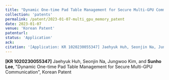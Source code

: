```yaml
---
title: "Dynamic One-time Pad Table Management for Secure Multi-GPU Communication"
collection: 'patents'
permalink: /patent/2023-01-07-multi_gpu_memory_patent
date: 2023-01-07
venue: 'Korean Patent'
patenturl:
status: 'Application'
ack:
citation: '[Application: KR 1020230055347] Jaehyuk Huh, Seonjin Na, Jungwoo Kim, and Sunho Lee, &quot;Dynamic One-time Pad Table Management for Secure Multi-GPU Communication&quot;, Korean Patent'
---
```

**[KR 1020230055347]** Jaehyuk Huh, Seonjin Na, Jungwoo Kim, and **Sunho Lee**, &quot;Dynamic One-time Pad Table Management for Secure Multi-GPU Communication&quot;, Korean Patent
